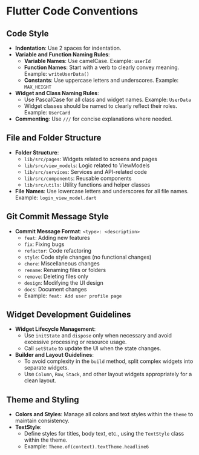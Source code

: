 # Flutter Code Conventions

## Code Style
- **Indentation**: Use 2 spaces for indentation.
- **Variable and Function Naming Rules**:
  - **Variable Names**: Use camelCase. Example: `userId`
  - **Function Names**: Start with a verb to clearly convey meaning. Example: `writeUserData()`
  - **Constants**: Use uppercase letters and underscores. Example: `MAX_HEIGHT`
- **Widget and Class Naming Rules**:
  - Use PascalCase for all class and widget names. Example: `UserData`
  - Widget classes should be named to clearly reflect their roles. Example: `UserCard`
- **Commenting**: Use `///` for concise explanations where needed.

## File and Folder Structure
- **Folder Structure**:
  - `lib/src/pages`: Widgets related to screens and pages
  - `lib/src/view_models`: Logic related to ViewModels
  - `lib/src/services`: Services and API-related code
  - `lib/src/components`: Reusable components
  - `lib/src/utils`: Utility functions and helper classes
- **File Names**: Use lowercase letters and underscores for all file names. Example: `login_view_model.dart`

## Git Commit Message Style
- **Commit Message Format**: `<type>: <description>`
  - `feat`: Adding new features
  - `fix`: Fixing bugs
  - `refactor`: Code refactoring
  - `style`: Code style changes (no functional changes)
  - `chore`: Miscellaneous changes
  - `rename`: Renaming files or folders
  - `remove`: Deleting files only
  - `design`: Modifying the UI design
  - `docs`: Document changes
  - Example: `feat: Add user profile page`

## Widget Development Guidelines
- **Widget Lifecycle Management**:
  - Use `initState` and `dispose` only when necessary and avoid excessive processing or resource usage.
  - Call `setState` to update the UI when the state changes.
- **Builder and Layout Guidelines**:
  - To avoid complexity in the `build` method, split complex widgets into separate widgets.
  - Use `Column`, `Row`, `Stack`, and other layout widgets appropriately for a clean layout.

## Theme and Styling
- **Colors and Styles**: Manage all colors and text styles within the `theme` to maintain consistency.
- **TextStyle**:
  - Define styles for titles, body text, etc., using the `TextStyle` class within the theme.
  - Example: `Theme.of(context).textTheme.headline6`
